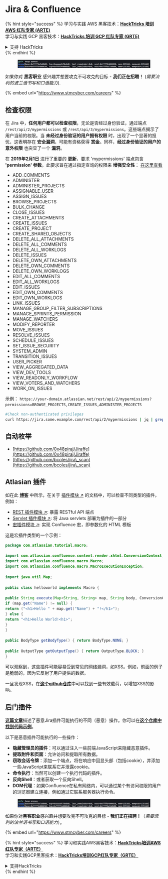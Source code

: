 # Jira & Confluence

{% hint style="success" %}
学习与实践 AWS 黑客技术：<img src="../../.gitbook/assets/arte.png" alt="" data-size="line">[**HackTricks 培训 AWS 红队专家 (ARTE)**](https://training.hacktricks.xyz/courses/arte)<img src="../../.gitbook/assets/arte.png" alt="" data-size="line">\
学习与实践 GCP 黑客技术：<img src="../../.gitbook/assets/grte.png" alt="" data-size="line">[**HackTricks 培训 GCP 红队专家 (GRTE)**<img src="../../.gitbook/assets/grte.png" alt="" data-size="line">](https://training.hacktricks.xyz/courses/grte)

<details>

<summary>支持 HackTricks</summary>

* 查看 [**订阅计划**](https://github.com/sponsors/carlospolop)!
* **加入** 💬 [**Discord 群组**](https://discord.gg/hRep4RUj7f) 或 [**Telegram 群组**](https://t.me/peass) 或 **在 Twitter 上关注** 🐦 [**@hacktricks\_live**](https://twitter.com/hacktricks\_live)**.**
* **通过向** [**HackTricks**](https://github.com/carlospolop/hacktricks) 和 [**HackTricks Cloud**](https://github.com/carlospolop/hacktricks-cloud) GitHub 仓库提交 PR 分享黑客技巧。

</details>
{% endhint %}

<figure><img src="../../.gitbook/assets/image (1) (1) (1) (1) (1).png" alt=""><figcaption></figcaption></figure>

如果你对 **黑客职业** 感兴趣并想要攻克不可攻克的目标 - **我们正在招聘！** (_需要流利的波兰语书写和口语能力_).

{% embed url="https://www.stmcyber.com/careers" %}

## 检查权限

在 Jira 中，**任何用户都可以检查权限**，无论是否经过身份验证，通过端点 `/rest/api/2/mypermissions` 或 `/rest/api/3/mypermissions`。这些端点揭示了用户当前的权限。当 **未经过身份验证的用户拥有权限** 时，出现了一个显著的担忧，这表明存在 **安全漏洞**，可能有资格获得 **赏金**。同样，**经过身份验证的用户的意外权限** 也突显了一个 **漏洞**。

在 **2019年2月1日** 进行了重要的 **更新**，要求 'mypermissions' 端点包含 **'permission' 参数**。此要求旨在通过指定查询的权限来 **增强安全性**： [在这里查看](https://developer.atlassian.com/cloud/jira/platform/change-notice-get-my-permissions-requires-permissions-query-parameter/#change-notice---get-my-permissions-resource-will-require-a-permissions-query-parameter)

* ADD\_COMMENTS
* ADMINISTER
* ADMINISTER\_PROJECTS
* ASSIGNABLE\_USER
* ASSIGN\_ISSUES
* BROWSE\_PROJECTS
* BULK\_CHANGE
* CLOSE\_ISSUES
* CREATE\_ATTACHMENTS
* CREATE\_ISSUES
* CREATE\_PROJECT
* CREATE\_SHARED\_OBJECTS
* DELETE\_ALL\_ATTACHMENTS
* DELETE\_ALL\_COMMENTS
* DELETE\_ALL\_WORKLOGS
* DELETE\_ISSUES
* DELETE\_OWN\_ATTACHMENTS
* DELETE\_OWN\_COMMENTS
* DELETE\_OWN\_WORKLOGS
* EDIT\_ALL\_COMMENTS
* EDIT\_ALL\_WORKLOGS
* EDIT\_ISSUES
* EDIT\_OWN\_COMMENTS
* EDIT\_OWN\_WORKLOGS
* LINK\_ISSUES
* MANAGE\_GROUP\_FILTER\_SUBSCRIPTIONS
* MANAGE\_SPRINTS\_PERMISSION
* MANAGE\_WATCHERS
* MODIFY\_REPORTER
* MOVE\_ISSUES
* RESOLVE\_ISSUES
* SCHEDULE\_ISSUES
* SET\_ISSUE\_SECURITY
* SYSTEM\_ADMIN
* TRANSITION\_ISSUES
* USER\_PICKER
* VIEW\_AGGREGATED\_DATA
* VIEW\_DEV\_TOOLS
* VIEW\_READONLY\_WORKFLOW
* VIEW\_VOTERS\_AND\_WATCHERS
* WORK\_ON\_ISSUES

示例： `https://your-domain.atlassian.net/rest/api/2/mypermissions?permissions=BROWSE_PROJECTS,CREATE_ISSUES,ADMINISTER_PROJECTS`
```bash
#Check non-authenticated privileges
curl https://jira.some.example.com/rest/api/2/mypermissions | jq | grep -iB6 '"havePermission": true'
```
## 自动枚举

* [https://github.com/0x48piraj/Jiraffe](https://github.com/0x48piraj/Jiraffe)
* [https://github.com/bcoles/jira\_scan](https://github.com/bcoles/jira\_scan)

## Atlasian 插件

如在此 [**博客**](https://cyllective.com/blog/posts/atlassian-audit-plugins) 中所示，在关于 [插件模块 ↗](https://developer.atlassian.com/server/framework/atlassian-sdk/plugin-modules/) 的文档中，可以检查不同类型的插件，例如：

* [REST 插件模块 ↗](https://developer.atlassian.com/server/framework/atlassian-sdk/rest-plugin-module): 暴露 RESTful API 端点
* [Servlet 插件模块 ↗](https://developer.atlassian.com/server/framework/atlassian-sdk/servlet-plugin-module/): 将 Java servlets 部署为插件的一部分
* [宏插件模块 ↗](https://developer.atlassian.com/server/confluence/macro-module/): 实现 Confluence 宏，即参数化的 HTML 模板

这是宏插件类型的一个示例：
```java
package com.atlassian.tutorial.macro;

import com.atlassian.confluence.content.render.xhtml.ConversionContext;
import com.atlassian.confluence.macro.Macro;
import com.atlassian.confluence.macro.MacroExecutionException;

import java.util.Map;

public class helloworld implements Macro {

public String execute(Map<String, String> map, String body, ConversionContext conversionContext) throws MacroExecutionException {
if (map.get("Name") != null) {
return ("<h1>Hello " + map.get("Name") + "!</h1>");
} else {
return "<h1>Hello World!<h1>";
}
}

public BodyType getBodyType() { return BodyType.NONE; }

public OutputType getOutputType() { return OutputType.BLOCK; }
}
```
可以观察到，这些插件可能容易受到常见的网络漏洞，如XSS。例如，前面的例子是脆弱的，因为它反射了用户提供的数据。&#x20;

一旦发现XSS，在[**这个github仓库**](https://github.com/cyllective/XSS-Payloads/tree/main/Confluence)中可以找到一些有效载荷，以增加XSS的影响。

## 后门插件

[**这篇文章**](https://cyllective.com/blog/posts/atlassian-malicious-plugin)描述了恶意Jira插件可能执行的不同（恶意）操作。你可以在[**这个仓库中找到代码示例**](https://github.com/cyllective/malfluence)。

以下是恶意插件可能执行的一些操作：

* **隐藏管理员的插件**：可以通过注入一些前端JavaScript来隐藏恶意插件。
* **提取附件和页面**：允许访问和提取所有数据。
* **窃取会话令牌**：添加一个端点，将在响应中回显头部（包括cookie），并添加一些JavaScript来联系它并泄露cookie。
* **命令执行**：当然可以创建一个执行代码的插件。
* **反向Shell**：或者获取一个反向Shell。
* **DOM代理**：如果Confluence在私有网络内，可以通过某个有访问权限的用户的浏览器建立连接，例如通过它联系服务器执行命令。

<figure><img src="../../.gitbook/assets/image (1) (1) (1) (1) (1).png" alt=""><figcaption></figcaption></figure>

如果你对**黑客职业**感兴趣并想要攻克不可攻克的目标 - **我们正在招聘！**（_需要流利的波兰语书写和口语能力_）。

{% embed url="https://www.stmcyber.com/careers" %}

{% hint style="success" %}
学习和实践AWS黑客技术：<img src="../../.gitbook/assets/arte.png" alt="" data-size="line">[**HackTricks培训AWS红队专家（ARTE）**](https://training.hacktricks.xyz/courses/arte)<img src="../../.gitbook/assets/arte.png" alt="" data-size="line">\
学习和实践GCP黑客技术：<img src="../../.gitbook/assets/grte.png" alt="" data-size="line">[**HackTricks培训GCP红队专家（GRTE）**<img src="../../.gitbook/assets/grte.png" alt="" data-size="line">](https://training.hacktricks.xyz/courses/grte)

<details>

<summary>支持HackTricks</summary>

* 查看[**订阅计划**](https://github.com/sponsors/carlospolop)!
* **加入** 💬 [**Discord群组**](https://discord.gg/hRep4RUj7f)或[**电报群组**](https://t.me/peass)或**在** **Twitter** 🐦 **上关注我们** [**@hacktricks\_live**](https://twitter.com/hacktricks\_live)**.**
* **通过向** [**HackTricks**](https://github.com/carlospolop/hacktricks)和[**HackTricks Cloud**](https://github.com/carlospolop/hacktricks-cloud) GitHub仓库提交PR来分享黑客技巧。

</details>
{% endhint %}
